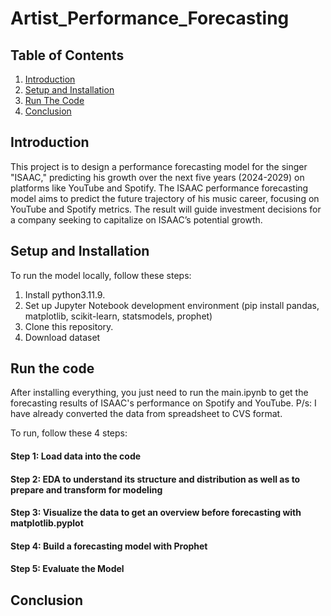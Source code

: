 # Artist_Performance_Forecasting

## Table of Contents
1. [Introduction](#introduction)
2. [Setup and Installation](#setup-and-installation)
3. [Run The Code](#run-the-code)
4. [Conclusion](#conclusion)

## Introduction
This project is to design a performance forecasting model for the singer "ISAAC," predicting his growth over the next five years (2024-2029) on platforms like YouTube and Spotify. The ISAAC performance forecasting model aims to predict the future trajectory of his music career, focusing on YouTube and Spotify metrics. The result will guide investment decisions for a company seeking to capitalize on ISAAC’s potential growth.

## Setup and Installation
To run the model locally, follow these steps:

1. Install python3.11.9.
2. Set up Jupyter Notebook development environment (pip install pandas, matplotlib, scikit-learn, statsmodels, prophet)
3. Clone this repository.
4. Download dataset

## Run the code
After installing everything, you just need to run the main.ipynb to get the forecasting results of ISAAC's performance on Spotify and YouTube. 
P/s: I have already converted the data from spreadsheet to CVS format.

To run, follow these 4 steps:
#### Step 1: Load data into the code  
#### Step 2: EDA to understand its structure and distribution as well as to prepare and transform for modeling     
#### Step 3: Visualize the data to get an overview before forecasting with matplotlib.pyplot  
#### Step 4: Build a forecasting model with Prophet  
#### Step 5: Evaluate the Model

## Conclusion

